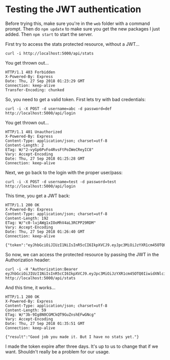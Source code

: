 # Testing the JWT authentication

Before trying this, make sure you're in the `web` folder with a command prompt. Then do `npm update` to make sure you get the new packages I just added.
Then `npm start` to start the server.

First try to access the stats protected resource, without a JWT...

```
curl -i http://localhost:5000/api/stats
```

You get thrown out...

```
HTTP/1.1 403 Forbidden
X-Powered-By: Express
Date: Thu, 27 Sep 2018 01:23:29 GMT
Connection: keep-alive
Transfer-Encoding: chunked
```

So, you need to get a valid token. First lets try with bad credentials:

```
curl -i -X POST -d username=abc -d password=def http://localhost:5000/api/login
```

You get thrown out...

```
HTTP/1.1 401 Unauthorized
X-Powered-By: Express
Content-Type: application/json; charset=utf-8
Content-Length: 2
ETag: W/"2-vyGp6PvFo4RvsFtPoIWeCReyIC8"
Vary: Accept-Encoding
Date: Thu, 27 Sep 2018 01:25:28 GMT
Connection: keep-alive
```

Next, we go back to the login with the proper user/pass:

```
curl -i -X POST -d username=test -d password=test http://localhost:5000/api/login
```

This time, you get a JWT back:

```
HTTP/1.1 200 OK
X-Powered-By: Express
Content-Type: application/json; charset=utf-8
Content-Length: 192
ETag: W/"c0-lujAWg1xIOoMhV4aL3RCPP29RDM"
Vary: Accept-Encoding
Date: Thu, 27 Sep 2018 01:26:40 GMT
Connection: keep-alive

{"token":"eyJhbGciOiJIUzI1NiIsInR5cCI6IkpXVCJ9.eyJpc3MiOiJzYXR1cm45OTQ0IiwidXNlciI6InRlc3QiLCJpYXQiOjE1MzgwMTIxMjM2MjAsImV4cCI6MTUzODI3MTMyMzYyMH0.DgoaRkFvPyEX9vuDGU4PyxjsEnoF12w2ZpqheC5GHVg"}
```

So now, we can access the protected resource by passing the JWT in the Authorization header:

```
curl -i -H "Authorization:Bearer eyJhbGciOiJIUzI1NiIsInR5cCI6IkpXVCJ9.eyJpc3MiOiJzYXR1cm45OTQ0IiwidXNlciI6InRlc3QiLCJpYXQiOjE1MzgwMTIxMjM2MjAsImV4cCI6MTUzODI3MTMyMzYyMH0.DgoaRkFvPyEX9vuDGU4PyxjsEnoF12w2ZpqheC5GHVg" http://localhost:5000/api/stats
```

And this time, it works...

```
HTTP/1.1 200 OK
X-Powered-By: Express
Content-Type: application/json; charset=utf-8
Content-Length: 59
ETag: W/"3b-9Ig8N0CGMCkQT9GuZnshEFwGNcg"
Vary: Accept-Encoding
Date: Thu, 27 Sep 2018 01:35:51 GMT
Connection: keep-alive

{"result":"Good job you made it. But I have no stats yet."}
```

I made the token expire after three days. It's up to us to change that if we want. Shouldn't really be a problem for our usage.

